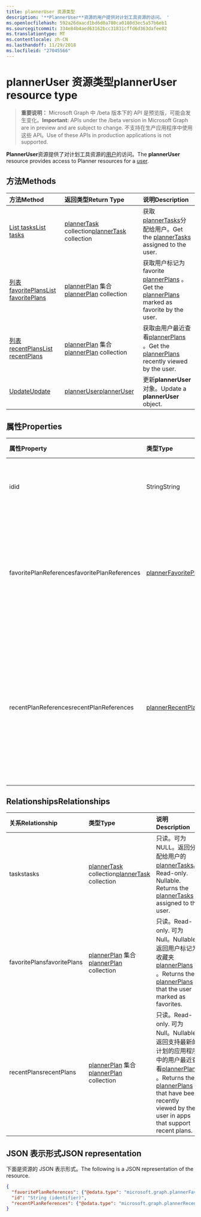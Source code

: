 ```yaml
---
title: plannerUser 资源类型
description: '**PlannerUser**资源的用户提供对计划工具资源的访问。 '
ms.openlocfilehash: 592a26daacd1bd6d0a780ca0180d3ec5a57b6eb1
ms.sourcegitcommit: 334e84b4aed63162bcc31831cffd6d363dafee02
ms.translationtype: MT
ms.contentlocale: zh-CN
ms.lasthandoff: 11/29/2018
ms.locfileid: "27045566"
---
```

# <a name="planneruser-resource-type"></a><span data-ttu-id="c52f8-103">plannerUser 资源类型</span><span class="sxs-lookup"><span data-stu-id="c52f8-103">plannerUser resource type</span></span>

> <span data-ttu-id="c52f8-104">**重要说明：** Microsoft Graph 中 /beta 版本下的 API 是预览版，可能会发生变化。</span><span class="sxs-lookup"><span data-stu-id="c52f8-104">**Important:** APIs under the /beta version in Microsoft Graph are in preview and are subject to change.</span></span> <span data-ttu-id="c52f8-105">不支持在生产应用程序中使用这些 API。</span><span class="sxs-lookup"><span data-stu-id="c52f8-105">Use of these APIs in production applications is not supported.</span></span>

<span data-ttu-id="c52f8-106">**PlannerUser**资源提供了对计划工具资源的[用户](user.md)的访问。</span><span class="sxs-lookup"><span data-stu-id="c52f8-106">The **plannerUser** resource provides access to Planner resources for a [user](user.md).</span></span> 


## <a name="methods"></a><span data-ttu-id="c52f8-107">方法</span><span class="sxs-lookup"><span data-stu-id="c52f8-107">Methods</span></span>

| <span data-ttu-id="c52f8-108">方法</span><span class="sxs-lookup"><span data-stu-id="c52f8-108">Method</span></span>           | <span data-ttu-id="c52f8-109">返回类型</span><span class="sxs-lookup"><span data-stu-id="c52f8-109">Return Type</span></span>    |<span data-ttu-id="c52f8-110">说明</span><span class="sxs-lookup"><span data-stu-id="c52f8-110">Description</span></span>|
|:---------------|:--------|:----------|
|[<span data-ttu-id="c52f8-111">List tasks</span><span class="sxs-lookup"><span data-stu-id="c52f8-111">List tasks</span></span>](../api/planneruser-list-tasks.md) |<span data-ttu-id="c52f8-112">[plannerTask](plannertask.md) collection</span><span class="sxs-lookup"><span data-stu-id="c52f8-112">[plannerTask](plannertask.md) collection</span></span>| <span data-ttu-id="c52f8-113">获取[plannerTasks](plannertask.md)分配给用户。</span><span class="sxs-lookup"><span data-stu-id="c52f8-113">Get the [plannerTasks](plannertask.md) assigned to the user.</span></span>|
|[<span data-ttu-id="c52f8-114">列表 favoritePlans</span><span class="sxs-lookup"><span data-stu-id="c52f8-114">List favoritePlans</span></span>](../api/planneruser-list-favoriteplans.md) |<span data-ttu-id="c52f8-115">[plannerPlan](plannerplan.md) 集合</span><span class="sxs-lookup"><span data-stu-id="c52f8-115">[plannerPlan](plannerplan.md) collection</span></span>| <span data-ttu-id="c52f8-116">获取用户标记为 favorite [plannerPlans](plannerplan.md) 。</span><span class="sxs-lookup"><span data-stu-id="c52f8-116">Get the [plannerPlans](plannerplan.md) marked as favorite by the user.</span></span>|
|[<span data-ttu-id="c52f8-117">列表 recentPlans</span><span class="sxs-lookup"><span data-stu-id="c52f8-117">List recentPlans</span></span>](../api/planneruser-list-recentplans.md) |<span data-ttu-id="c52f8-118">[plannerPlan](plannerplan.md) 集合</span><span class="sxs-lookup"><span data-stu-id="c52f8-118">[plannerPlan](plannerplan.md) collection</span></span>| <span data-ttu-id="c52f8-119">获取由用户最近查看[plannerPlans](plannerplan.md) 。</span><span class="sxs-lookup"><span data-stu-id="c52f8-119">Get the [plannerPlans](plannerplan.md) recently viewed by the user.</span></span>|
|[<span data-ttu-id="c52f8-120">Update</span><span class="sxs-lookup"><span data-stu-id="c52f8-120">Update</span></span>](../api/planneruser-update.md) | [<span data-ttu-id="c52f8-121">plannerUser</span><span class="sxs-lookup"><span data-stu-id="c52f8-121">plannerUser</span></span>](planneruser.md)| <span data-ttu-id="c52f8-122">更新**plannerUser**对象。</span><span class="sxs-lookup"><span data-stu-id="c52f8-122">Update a **plannerUser** object.</span></span> |


## <a name="properties"></a><span data-ttu-id="c52f8-123">属性</span><span class="sxs-lookup"><span data-stu-id="c52f8-123">Properties</span></span>
| <span data-ttu-id="c52f8-124">属性</span><span class="sxs-lookup"><span data-stu-id="c52f8-124">Property</span></span>     | <span data-ttu-id="c52f8-125">类型</span><span class="sxs-lookup"><span data-stu-id="c52f8-125">Type</span></span>   |<span data-ttu-id="c52f8-126">说明</span><span class="sxs-lookup"><span data-stu-id="c52f8-126">Description</span></span>|
|:---------------|:--------|:----------|
|<span data-ttu-id="c52f8-127">id</span><span class="sxs-lookup"><span data-stu-id="c52f8-127">id</span></span>|<span data-ttu-id="c52f8-128">String</span><span class="sxs-lookup"><span data-stu-id="c52f8-128">String</span></span>| <span data-ttu-id="c52f8-129">只读。</span><span class="sxs-lookup"><span data-stu-id="c52f8-129">Read-only.</span></span> <span data-ttu-id="c52f8-130">PlannerUser 的标识符</span><span class="sxs-lookup"><span data-stu-id="c52f8-130">Identifier of the plannerUser</span></span>|
|<span data-ttu-id="c52f8-131">favoritePlanReferences</span><span class="sxs-lookup"><span data-stu-id="c52f8-131">favoritePlanReferences</span></span>|[<span data-ttu-id="c52f8-132">plannerFavoritePlanReferenceCollection</span><span class="sxs-lookup"><span data-stu-id="c52f8-132">plannerFavoritePlanReferenceCollection</span></span>](plannerfavoriteplanreferencecollection.md)| <span data-ttu-id="c52f8-133">包含对用户已标记为收藏夹的计划的引用的集合。</span><span class="sxs-lookup"><span data-stu-id="c52f8-133">A collection containing the references to the plans that the user has marked as favorites.</span></span>|
|<span data-ttu-id="c52f8-134">recentPlanReferences</span><span class="sxs-lookup"><span data-stu-id="c52f8-134">recentPlanReferences</span></span>|[<span data-ttu-id="c52f8-135">plannerRecentPlanReferenceCollection</span><span class="sxs-lookup"><span data-stu-id="c52f8-135">plannerRecentPlanReferenceCollection</span></span>](plannerrecentplanreferencecollection.md)| <span data-ttu-id="c52f8-136">包含支持最新的计划的应用程序中的用户最近查看的计划对引用的集合。</span><span class="sxs-lookup"><span data-stu-id="c52f8-136">A collection containing references to the plans that were viewed recently by the user in apps that support recent plans.</span></span>|

## <a name="relationships"></a><span data-ttu-id="c52f8-137">Relationships</span><span class="sxs-lookup"><span data-stu-id="c52f8-137">Relationships</span></span>
| <span data-ttu-id="c52f8-138">关系</span><span class="sxs-lookup"><span data-stu-id="c52f8-138">Relationship</span></span> | <span data-ttu-id="c52f8-139">类型</span><span class="sxs-lookup"><span data-stu-id="c52f8-139">Type</span></span>   |<span data-ttu-id="c52f8-140">说明</span><span class="sxs-lookup"><span data-stu-id="c52f8-140">Description</span></span>|
|:---------------|:--------|:----------|
|<span data-ttu-id="c52f8-141">tasks</span><span class="sxs-lookup"><span data-stu-id="c52f8-141">tasks</span></span>|<span data-ttu-id="c52f8-142">[plannerTask](plannertask.md) collection</span><span class="sxs-lookup"><span data-stu-id="c52f8-142">[plannerTask](plannertask.md) collection</span></span>| <span data-ttu-id="c52f8-p103">只读。可为 NULL。返回分配给用户的 [plannerTasks](plannertask.md)。</span><span class="sxs-lookup"><span data-stu-id="c52f8-p103">Read-only. Nullable. Returns the [plannerTasks](plannertask.md) assigned to the user.</span></span>|
|<span data-ttu-id="c52f8-146">favoritePlans</span><span class="sxs-lookup"><span data-stu-id="c52f8-146">favoritePlans</span></span>|<span data-ttu-id="c52f8-147">[plannerPlan](plannerplan.md) 集合</span><span class="sxs-lookup"><span data-stu-id="c52f8-147">[plannerPlan](plannerplan.md) collection</span></span>| <span data-ttu-id="c52f8-148">只读。</span><span class="sxs-lookup"><span data-stu-id="c52f8-148">Read-only.</span></span> <span data-ttu-id="c52f8-149">可为 Null。</span><span class="sxs-lookup"><span data-stu-id="c52f8-149">Nullable.</span></span> <span data-ttu-id="c52f8-150">返回用户标记为收藏夹[plannerPlans](plannerplan.md) 。</span><span class="sxs-lookup"><span data-stu-id="c52f8-150">Returns the [plannerPlans](plannerplan.md) that the user marked as favorites.</span></span>|
|<span data-ttu-id="c52f8-151">recentPlans</span><span class="sxs-lookup"><span data-stu-id="c52f8-151">recentPlans</span></span>|<span data-ttu-id="c52f8-152">[plannerPlan](plannerplan.md) 集合</span><span class="sxs-lookup"><span data-stu-id="c52f8-152">[plannerPlan](plannerplan.md) collection</span></span>| <span data-ttu-id="c52f8-153">只读。</span><span class="sxs-lookup"><span data-stu-id="c52f8-153">Read-only.</span></span> <span data-ttu-id="c52f8-154">可为 Null。</span><span class="sxs-lookup"><span data-stu-id="c52f8-154">Nullable.</span></span> <span data-ttu-id="c52f8-155">返回支持最新的计划的应用程序中的用户最近查看[plannerPlans](plannerplan.md) 。</span><span class="sxs-lookup"><span data-stu-id="c52f8-155">Returns the [plannerPlans](plannerplan.md) that have been recently viewed by the user in apps that support recent plans.</span></span> |

## <a name="json-representation"></a><span data-ttu-id="c52f8-156">JSON 表示形式</span><span class="sxs-lookup"><span data-stu-id="c52f8-156">JSON representation</span></span>
<span data-ttu-id="c52f8-157">下面是资源的 JSON 表示形式。</span><span class="sxs-lookup"><span data-stu-id="c52f8-157">The following is a JSON representation of the resource.</span></span>

<!-- {
  "blockType": "resource",
  "optionalProperties": [

  ],
  "@odata.type": "microsoft.graph.plannerUser"
}-->

```json
{
  "favoritePlanReferences": {"@odata.type": "microsoft.graph.plannerFavoritePlanReferenceCollection"},
  "id": "String (identifier)",
  "recentPlanReferences": {"@odata.type": "microsoft.graph.plannerRecentPlanReferenceCollection"}
}

```

<!-- uuid: 8fcb5dbc-d5aa-4681-8e31-b001d5168d79
2015-10-25 14:57:30 UTC -->
<!-- {
  "type": "#page.annotation",
  "description": "plannerUser resource",
  "keywords": "",
  "section": "documentation",
  "tocPath": ""
}-->
